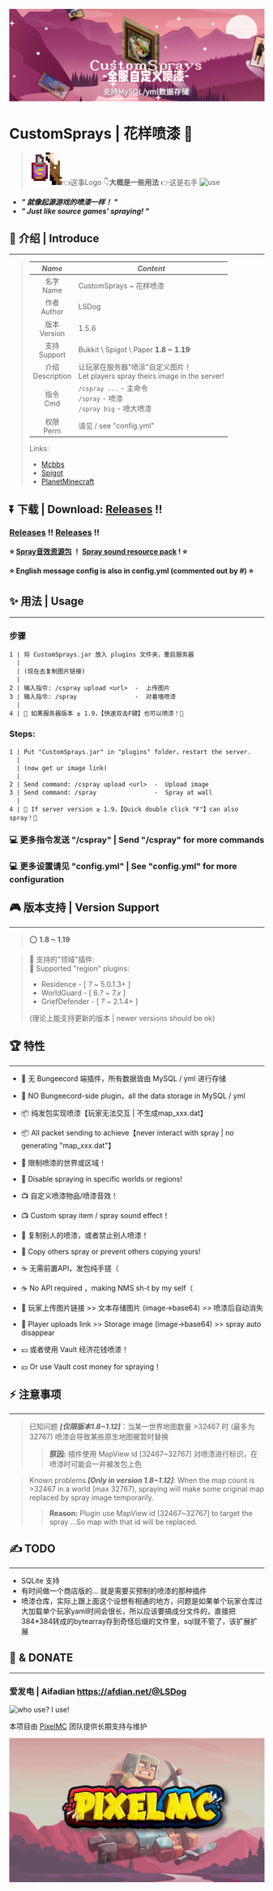 ![CustomSprays](banner.png)

# **CustomSprays** | 花样喷漆 🎉

> ![logo](logo64.png)👈这事Logo 👇**大概是一些用法** 👉这是右手
> ![use](https://s1.ax1x.com/2022/04/18/Ldo6SK.gif)

- ***" 就像起源游戏的喷漆一样！ "***
- ***" Just like source games' spraying! "***

## 📢 介绍 | Introduce
___
>
> |*Name*|                             *Content*                              |
> |:------------------------------------------------------------------:|---|
> |名字 <br> Name    |                        CustomSprays ~ 花样喷漆                         |
> |作者 <br> Author  |                               LSDog                                |
> |版本 <br> Version |                               1.5.6                                |
> |支持 <br> Support |               Bukkit \ Spigot \ Paper **1.8 ~ 1.19**               |
> |介绍 <br> Description | 让玩家在服务器"喷涂"自定义图片！<br>Let players spray theirs image in the server! |
> |指令 <br> Cmd     |    `/cspray ...` - 主命令 <br>`/spray` - 喷漆<br>`/spray big` - 喷大喷漆    |
> |权限 <br> Perm    |                       请见 / see "config.yml"                        |
> 
> Links:
> - [Mcbbs](https://www.mcbbs.net/thread-1289391-1-1.html)
> - [Spigot](https://www.spigotmc.org/resources/customsprays-upload-image-and-spray-it-on-the-wall.98979/)
> - [PlanetMinecraft](https://www.planetminecraft.com/mod/customsprays-spray-your-image-like-in-source-games/)

## ⏬ **下载 | Download**: [Releases](https://gitee.com/pixelmc/CustomSprays/releases) !!
### [Releases](https://gitee.com/pixelmc/CustomSprays/releases) !! [Releases](https://gitee.com/pixelmc/CustomSprays/releases) !!


**⭐ [Spray音效资源包](https://gitee.com/pixelmc/CustomSprays/raw/master/spray_sound_pack.zip) ！ [Spray sound resource pack](https://gitee.com/pixelmc/CustomSprays/raw/master/spray_sound_pack.zip) ! ⭐**

**⭐ English message config is also in config.yml (commented out by #) ⭐**



## ✨ 用法 | Usage
___
### 步骤

    1 | 将 CustomSprays.jar 放入 plugins 文件夹，重启服务器
      |
      | (现在去复制图片链接)
      |
    2 | 输入指令: /cspray upload <url>  -  上传图片
    3 | 输入指令: /spray                -  对着墙喷漆
      |
    4 | 🎇 如果服务器版本 ≥ 1.9，【快速双击F键】也可以喷漆！🎇

### Steps:

    1 | Put "CustomSprays.jar" in "plugins" folder，restart the server.
      |
      | (now get ur image link)
      |
    2 | Send command: /cspray upload <url>  -  Upload image
    3 | Send command: /spray                -  Spray at wall
      |
    4 | 🎇 If server version ≥ 1.9，【Quick double click "F"】can also spray！🎇



### 💻 更多指令发送 "/cspray" |  Send "/cspray" for more commands  

### 💻 更多设置请见 "config.yml" | See "config.yml" for more configuration

## 🎮 版本支持 | Version Support
___
> ⭕ **1.8 ~ 1.19**

> 📏 支持的"领域"插件:  
> 📏 Supported "region" plugins:
>    * Residence - [ *?* ~ 5.0.1.3+ ]
>    * WorldGuard - [ 6.*?* ~ 7.*x* ]
>    * GriefDefender - [ *?* ~ 2.1.4+ ]
> 
> (理论上能支持更新的版本 | newer versions should be ok)

## 🏆 特性
___

- 🙅‍ 无 Bungeecord 端插件，所有数据皆由 MySQL / yml 进行存储   
- 🙅‍ NO Bungeecord-side plugin，all the data storage in MySQL / yml  


- 📦 纯发包实现喷漆【玩家无法交互 | 不生成map_xxx.dat】    
- 📦 All packet sending to achieve【never interact with spray | no generating "map_xxx.dat"】  


- 📐 限制喷漆的世界或区域！ 
- 📐 Disable spraying in specific worlds or regions! 


- 📺 自定义喷漆物品/喷漆音效！   
- 📺 Custom spray item / spray sound effect！ 


- 👋 复制别人的喷漆，或者禁止别人喷漆！
- 👋 Copy others spray or prevent others copying yours!


- ☕ 无需前置API，发包纯手搓（  
- ☕ No API required ，making NMS sh-t by my self（    


- 🔗 玩家上传图片链接 >> 文本存储图片 (image->base64) >> 喷漆后自动消失   
- 🔗 Player uploads link >> Storage image (image->base64) >> spray auto disappear 


- 💴 或者使用 Vault 经济花钱喷漆！
- 💴 Or use Vault cost money for spraying！


## ⚡ 注意事项
___

> 已知问题 ***[仅限版本1.8~1.12]***：当某一世界地图数量 >32467 时 (最多为32767) 喷漆会导致某些原生地图被暂时替换
>
>> **原因:** 插件使用 MapView id [32467~32767] 对喷漆进行标识，在喷漆时可能会一并被发包上色


> Known problems ***[Only in version 1.8~1.12]***: When the map count is >32467 in a world (max 32767), spraying will make some original map replaced by spray image temporarily.
>
>> **Reason:** Plugin use MapView id [32467~32767] to target the spray ...So map with that id will be replaced.



## ✍ TODO
___
- SQLite 支持
- 有时间做一个商店版的... 就是需要买预制的喷漆的那种插件
- 喷漆仓库，实际上跟上面这个设想有相通的地方，问题是如果单个玩家仓库过大加载单个玩家yaml时间会很长，所以应该要搞成分文件的，直接把384*384转成的bytearray存到奇怪后缀的文件里，sql就不管了，该扩展扩展



## 💖 & DONATE
___

### 爱发电 | Aifadian  https://afdian.net/@LSDog

![who use? I use!](https://bstats.org/signatures/bukkit/CustomSprays.svg)

本项目由 [PixelMC](http://pixelmc.cn/) 团队提供长期支持与维护

![logo](banner_logo.png)
